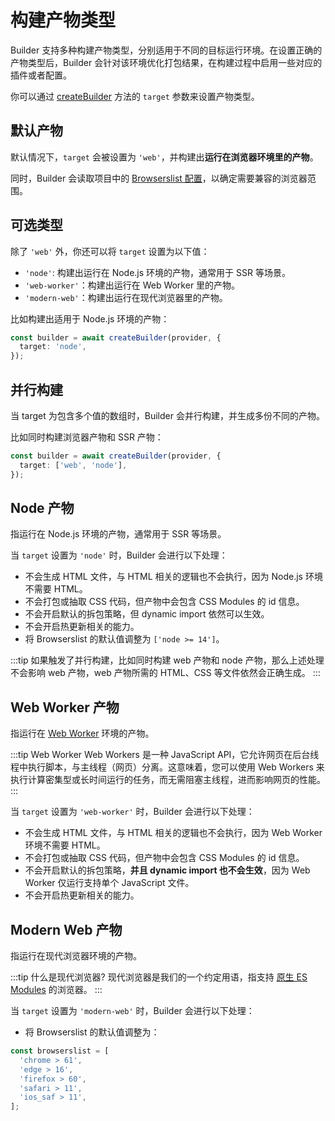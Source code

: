 # 构建产物类型

Builder 支持多种构建产物类型，分别适用于不同的目标运行环境。在设置正确的产物类型后，Builder 会针对该环境优化打包结果，在构建过程中启用一些对应的插件或者配置。

你可以通过 [createBuilder](/zh/api/builder-core.html#createbuilder) 方法的 `target` 参数来设置产物类型。

## 默认产物

默认情况下，`target` 会被设置为 `'web'`，并构建出**运行在浏览器环境里的产物**。

同时，Builder 会读取项目中的 [Browserslist 配置](https://github.com/browserslist/browserslist)，以确定需要兼容的浏览器范围。

## 可选类型

除了 `'web'` 外，你还可以将 `target` 设置为以下值：

- `'node'`: 构建出运行在 Node.js 环境的产物，通常用于 SSR 等场景。
- `'web-worker'`：构建出运行在 Web Worker 里的产物。
- `'modern-web'`：构建出运行在现代浏览器里的产物。

比如构建出适用于 Node.js 环境的产物：

```ts
const builder = await createBuilder(provider, {
  target: 'node',
});
```

## 并行构建

当 target 为包含多个值的数组时，Builder 会并行构建，并生成多份不同的产物。

比如同时构建浏览器产物和 SSR 产物：

```ts
const builder = await createBuilder(provider, {
  target: ['web', 'node'],
});
```

## Node 产物

指运行在 Node.js 环境的产物，通常用于 SSR 等场景。

当 `target` 设置为 `'node'` 时，Builder 会进行以下处理：

- 不会生成 HTML 文件，与 HTML 相关的逻辑也不会执行，因为 Node.js 环境不需要 HTML。
- 不会打包或抽取 CSS 代码，但产物中会包含 CSS Modules 的 id 信息。
- 不会开启默认的拆包策略，但 dynamic import 依然可以生效。
- 不会开启热更新相关的能力。
- 将 Browserslist 的默认值调整为 `['node >= 14']`。

:::tip
如果触发了并行构建，比如同时构建 web 产物和 node 产物，那么上述处理不会影响 web 产物，web 产物所需的 HTML、CSS 等文件依然会正确生成。
:::

## Web Worker 产物

指运行在 [Web Worker](https://developer.mozilla.org/en-US/docs/Web/API/Web_Workers_API) 环境的产物。

:::tip Web Worker
Web Workers 是一种 JavaScript API，它允许网页在后台线程中执行脚本，与主线程（网页）分离。这意味着，您可以使用 Web Workers 来执行计算密集型或长时间运行的任务，而无需阻塞主线程，进而影响网页的性能。
:::

当 `target` 设置为 `'web-worker'` 时，Builder 会进行以下处理：

- 不会生成 HTML 文件，与 HTML 相关的逻辑也不会执行，因为 Web Worker 环境不需要 HTML。
- 不会打包或抽取 CSS 代码，但产物中会包含 CSS Modules 的 id 信息。
- 不会开启默认的拆包策略，**并且 dynamic import 也不会生效**，因为 Web Worker 仅运行支持单个 JavaScript 文件。
- 不会开启热更新相关的能力。

## Modern Web 产物

指运行在现代浏览器环境的产物。

:::tip 什么是现代浏览器?
现代浏览器是我们的一个约定用语，指支持 [原生 ES Modules](https://developer.mozilla.org/en-US/docs/Web/JavaScript/Guide/Modules) 的浏览器。
:::

当 `target` 设置为 `'modern-web'` 时，Builder 会进行以下处理：

- 将 Browserslist 的默认值调整为：

```js
const browserslist = [
  'chrome > 61',
  'edge > 16',
  'firefox > 60',
  'safari > 11',
  'ios_saf > 11',
];
```
